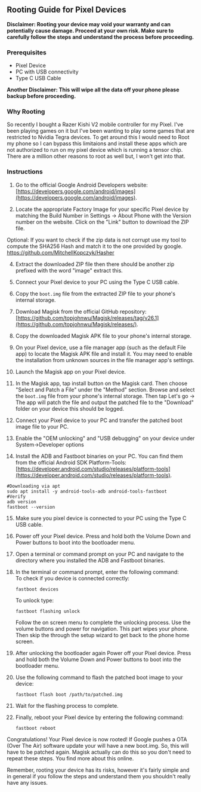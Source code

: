 ## Rooting Guide for Pixel Devices

**Disclaimer: Rooting your device may void your warranty and can potentially cause damage. Proceed at your own risk. Make sure to carefully follow the steps and understand the process before proceeding.**

### Prerequisites

- Pixel Device
- PC with USB connectivity
- Type C USB Cable

**Another Disclaimer:
This will wipe all the data off your phone please backup before proceeding.**


### Why Rooting
So recently I bought a Razer Kishi V2 mobile controller for my Pixel. I've been playing games on it but I've been wanting to play some games that are restricted to Nvidia Tegra devices. To get around this I would need to Root my phone so I can bypass this limitaions and install these apps which are not authorized to run on my pixel device which is running a tensor chip. There are a million other reasons to root as well but, I won't get into that.

### Instructions

1. Go to the official Google Android Developers website: [https://developers.google.com/android/images](https://developers.google.com/android/images).

2. Locate the appropriate Factory Image for your specific Pixel device by matching the Build Number in Settings -> About Phone with the Version number on the website. Click on the "Link" button to download the ZIP file.

Optional:
If you want to check if the zip data is not corrupt use my tool to compute the SHA256 Hash and
match it to the one provided by google.
https://github.com/MitchellKopczyk/Hasher

4. Extract the downloaded ZIP file then there should be another zip prefixed with the word "image" extract this.

5. Connect your Pixel device to your PC using the Type C USB cable.

6. Copy the `boot.img` file from the extracted ZIP file to your phone's internal storage.

7. Download Magisk from the official GitHub repository: [https://github.com/topjohnwu/Magisk/releases/tag/v26.1](https://github.com/topjohnwu/Magisk/releases/).

8. Copy the downloaded Magisk APK file to your phone's internal storage.

9. On your Pixel device, use a file manager app (such as the default File app) to locate the Magisk APK file and install it. You may need to enable the installation from unknown sources in the file manager app's settings.

10. Launch the Magisk app on your Pixel device.

11. In the Magisk app, tap install button on the Magisk card.
Then choose "Select and Patch a File" under the "Method" section. Browse and select the `boot.img` file from your phone's internal storage.
Then tap Let's go -> 
The app will patch the file and output the patched file to the "Download" folder on your device this should be logged.

13. Connect your Pixel device to your PC and transfer the patched boot image file to your PC.

14. Enable the "OEM unlocking" and "USB debugging" on your device under System->Developer options

15. Install the ADB and Fastboot binaries on your PC. You can find them from the official Android SDK Platform-Tools: [https://developer.android.com/studio/releases/platform-tools](https://developer.android.com/studio/releases/platform-tools).

```
#Downloading via apt
sudo apt install -y android-tools-adb android-tools-fastboot
#Verify
adb version
fastboot --version
```

15. Make sure you pixel device is connected to your PC using the Type C USB cable.

16. Power off your Pixel device. Press and hold both the Volume Down and Power buttons to boot into the bootloader menu.

17. Open a terminal or command prompt on your PC and navigate to the directory where you installed the ADB and Fastboot binaries.

18. In the terminal or command prompt, enter the following command:
    <br/>To check if you device is connected correctly:
    ```
    fastboot devices
    ```
    To unlock type:
    ```
    fastboot flashing unlock
    ```
    Follow the on screen menu to complete the unlocking process. Use the volume buttons and power for navigation. This part wipes your phone.
    Then skip the through the setup wizard to get back to the phone home screen.

19. After unlocking the bootloader again Power off your Pixel device. Press and hold both the Volume Down and Power buttons to boot into the bootloader menu.

20. Use the following command to flash the patched boot image to your device:
    ```
    fastboot flash boot /path/to/patched.img
    ```

21. Wait for the flashing process to complete.

22. Finally, reboot your Pixel device by entering the following command:
    ```
    fastboot reboot
    ```

Congratulations! Your Pixel device is now rooted! If Google pushes a OTA (Over The Air) software update your will have a new boot.img. So, this will have to be patched again. Magisk actually can do this so you don't need to repeat these steps. You find more about this online.

Remember, rooting your device has its risks, however it's fairly simple and in general if you follow the steps and understand them you shouldn't really have any issues.
